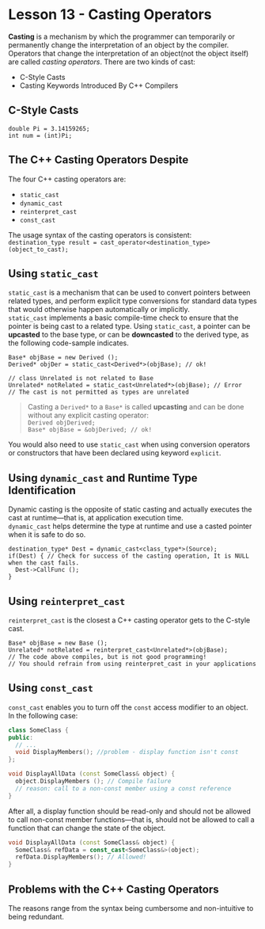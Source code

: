 # Lesson 13 - Casting Operators
**Casting** is a mechanism by which the programmer can temporarily or permanently change the interpretation of an object by the compiler. Operators that change the interpretation of an object(not the object itself) are called *casting operators*.
There are two kinds of cast:  
* C-Style Casts
* Casting Keywords Introduced By C++ Compilers

## C-Style Casts
```
double Pi = 3.14159265;
int num = (int)Pi;
```  

## The C++ Casting Operators Despite
The four C++ casting operators are:
* `static_cast` 
* `dynamic_cast` 
* `reinterpret_cast` 
* `const_cast`

The usage syntax of the casting operators is consistent:   
`destination_type result = cast_operator<destination_type> (object_to_cast);`

## Using `static_cast`
`static_cast` is a mechanism that can be used to convert pointers between related types, and perform explicit type conversions for standard data types that would otherwise happen automatically or implicitly.  
`static_cast` implements a basic compile-time check to ensure that the pointer is being cast to a related type. Using `static_cast`, a pointer can be **upcasted** to the base type, or can be **downcasted** to the derived type, as the following code-sample indicates.   
```
Base* objBase = new Derived ();
Derived* objDer = static_cast<Derived*>(objBase); // ok! 

// class Unrelated is not related to Base
Unrelated* notRelated = static_cast<Unrelated*>(objBase); // Error 
// The cast is not permitted as types are unrelated
```
> Casting a `Derived*` to a `Base*` is called **upcasting** and can be done without any explicit casting operator:  
`Derived objDerived;`   
`Base* objBase = &objDerived; // ok!`

You would also need to use `static_cast` when using conversion operators or constructors that have been declared using keyword `explicit`.

## Using `dynamic_cast` and Runtime Type Identification
Dynamic casting is the opposite of static casting and actually executes the cast at runtime—that is, at application execution time.  
`dynamic_cast` helps determine the type at runtime and use a casted pointer when it is safe to do so.
```
destination_type* Dest = dynamic_cast<class_type*>(Source);
if(Dest) { // Check for success of the casting operation, It is NULL when the cast fails.
  Dest->CallFunc ();
}
```

## Using `reinterpret_cast`
`reinterpret_cast` is the closest a C++ casting operator gets to the C-style cast.
```
Base* objBase = new Base ();
Unrelated* notRelated = reinterpret_cast<Unrelated*>(objBase); 
// The code above compiles, but is not good programming! 
// You should refrain from using reinterpret_cast in your applications
```

## Using `const_cast`
`const_cast` enables you to turn off the `const` access modifier to an object.  
In the following case:  
```c++
class SomeClass {
public: 
  // ... 
  void DisplayMembers(); //problem - display function isn't const 
};

void DisplayAllData (const SomeClass& object) {
  object.DisplayMembers (); // Compile failure
  // reason: call to a non-const member using a const reference
}
```
After all, a display function should be read-only and should not be allowed to call non-const member functions—that is, should not be allowed to call a function that can change the state of the object.
```c++
void DisplayAllData (const SomeClass& object) {
  SomeClass& refData = const_cast<SomeClass&>(object);
  refData.DisplayMembers(); // Allowed!
}
```

## Problems with the C++ Casting Operators
The reasons range from the syntax being cumbersome and non-intuitive to being redundant.
